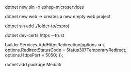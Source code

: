 dotnet new sln -o eshop-microservices


dotnet new web  -> creates a new empty web project 

dotnet sln add ./folder-to/csproj


dotnet dev-certs https --trust

builder.Services.AddHttpsRedirection(options =>
{
    options.RedirectStatusCode = Status307TemporaryRedirect;
    options.HttpsPort = 5050;
});

dotnet add package Mediatr